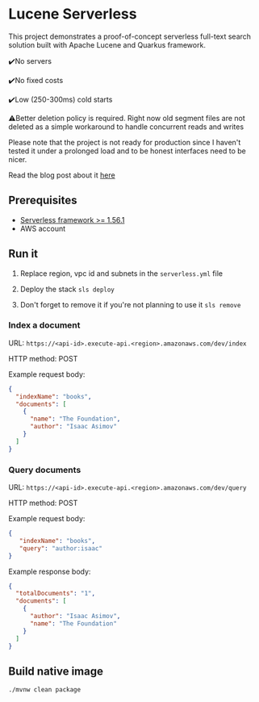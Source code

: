 # Lucene Serverless

This project demonstrates a proof-of-concept serverless full-text search solution built with Apache Lucene and Quarkus framework.

✔️No servers

✔️No fixed costs

✔️Low (250-300ms) cold starts

⚠️Better deletion policy is required. Right now old segment files are not deleted as a simple workaround to handle concurrent reads and writes

Please note that the project is not ready for production since I haven't tested it under a prolonged load and to be honest interfaces need to be nicer.

Read the blog post about it [here](https://medium.com/@arsenyyankovski/serverless-full-text-search-with-aws-lambda-and-efs-cf24e1b6fe3b)

## Prerequisites
- [Serverless framework >= 1.56.1](https://serverless.com/framework/docs/getting-started/)
- AWS account

## Run it
1. Replace region, vpc id and subnets in the `serverless.yml` file

2. Deploy the stack
   `sls deploy`

3. Don't forget to remove it if you're not planning to use it
   `sls remove`

### Index a document

URL: `https://<api-id>.execute-api.<region>.amazonaws.com/dev/index`

HTTP method: POST

Example request body:

```json
{
  "indexName": "books",
  "documents": [
    {
      "name": "The Foundation",
      "author": "Isaac Asimov"
    }
  ]
}
```

### Query documents

URL: `https://<api-id>.execute-api.<region>.amazonaws.com/dev/query`

HTTP method: POST

Example request body:

```json
{
   "indexName": "books",
   "query": "author:isaac"
}
```

Example response body:

```json
{
  "totalDocuments": "1",
  "documents": [
    {
      "author": "Isaac Asimov",
      "name": "The Foundation"
    }
  ]
}
```

## Build native image
`./mvnw clean package`
